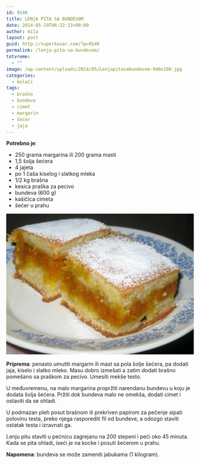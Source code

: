 ```yaml
---
id: 9146
title: LENjA PITA SA BUNDEVOM
date: 2014-05-19T06:22:13+00:00
author: mila
layout: post
guid: http://superkuvar.com/?p=9146
permalink: /lenja-pita-sa-bundevom/
totvreme:
  - ""
image: /wp-content/uploads/2014/05/Lenjapitasabundevom-940x198.jpg
categories:
  - kolači
tags:
  - brašno
  - bundeva
  - cimet
  - margarin
  - šećer
  - jaja
---
```

**Potrebno je**:

  * 250 grama margarina ili 200 grama masti
  * 1,5 šolja šećera
  * 4 jajeta
  * po 1 čaša kiselog i slatkog mleka
  * 1/2 kg brašna
  * kesica praška za pecivo
  * bundeva (600 g)
  * kašičica cimeta
  * šećer u prahu

![<img class="alignnone size-medium wp-image-9148" src="/wp-content/uploads/2014/05/Lenjapitasabundevom-1024x768.jpg" alt="Lenjapitasabundevom" width="300" height="225" />](/wp-content/uploads/2014/05/Lenjapitasabundevom.jpg)

**Priprema**: penasto umutiti margarin ili mast sa pola šolje šećera, pa dodati jaja, kiselo i slatko mleko. Masu dobro izmešati a zatim dodati brašno pomešano sa praškom za pecivo. Umesiti mekše testo.

U međuvremenu, na malo margarina propržiti narendanu bundevu u koju je dodata šolja šećera. Pržiti dok bundeva malo ne omekša, dodati cimet i ostaviti da se ohladi.

U podmazan pleh posut brašnom ili prekriven papirom za pečenje sipati polovinu testa, preko njega rasporediti fil od bundeve, a odozgo staviti ostatak testa i izravnati ga.

Lenju pitu staviti u pećnicu zagrejanu na 200 stepeni i peći oko 45 minuta. Kada se pita ohladi, iseći je na kocke i posuti šećerom u prahu.

**Napomena**:   bundeva se može zameniti jabukama (1 kilogram).